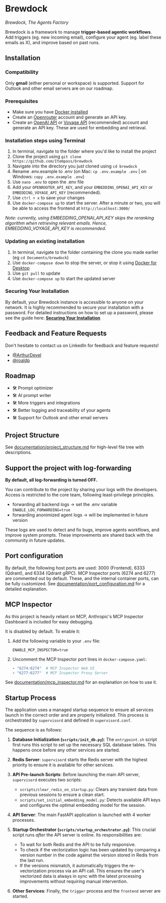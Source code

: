 # Brewdock
*Brewdock, The Agents Factory*

Brewdock is a framework to manage **trigger-based agentic workflows**. Add triggers (eg. new incoming email), configure your agent (eg. label these emails as X), and improve based on past runs.


## Installation
### Compatibility
Only **gmail** (either personal or workspace) is supported. Support for Outlook and other email servers are on our roadmap.

### Prerequisites
- Make sure you have [Docker installed](https://docs.docker.com/engine/install/)
- Create an [Openrouter](https://openrouter.ai/) account and generate an API key.
- Create an [OpenAI API](https://platform.openai.com/) or [Voyage API](https://www.voyageai.com/) (recommended) account and generate an API key. These are used for embedding and retrieval.

### Installation steps using Terminal
1. In terminal, navigate to the folder where you'd like to install the project
2. Clone the project using `git clone https://github.com/Itempass/brewdock`
3. Navigate into the directory you just cloned using `cd brewdock`
4. Rename .env.example to .env (on Mac: `cp .env.example .env` | on Windows: `copy .env.example .env`)
5. Use `nano .env` to open the .env file
6. Add your `OPENROUTER_API_KEY`, and your `EMBEDDING_OPENAI_API_KEY` or `EMBEDDING_VOYAGE_API_KEY` (recommended).
7. Use `ctrl + x` to save your changes
8. Use `docker-compose up` to start the server. After a minute or two, you will be able to access the frontend at `http://localhost:3000/`

*Note: currently, using EMBEDDING_OPENAI_API_KEY skips the reranking algorithm when retrieving relevant emails. Hence, EMBEDDING_VOYAGE_API_KEY is recommended.*

### Updating an existing installation
1. In terminal, navigate to the folder containing the clone you made earlier (eg `cd Documents/brewdock`)
2. Use `docker-compose down` to stop the server, or stop it using [Docker for Desktop](https://www.docker.com/products/docker-desktop/)
3. Use `git pull` to update
4. Use `docker-compose up` to start the updated server

### Securing Your Installation
By default, your Brewdock instance is accessible to anyone on your network. It is highly recommended to secure your installation with a password. For detailed instructions on how to set up a password, please see the guide here: [**Securing Your Installation**](documentation/set_passwords.md)

## Feedback and Feature Requests

Don't hesitate to contact us on LinkedIn for feedback and feature requests!

* [@ArthurDevel](https://www.linkedin.com/in/arthurstockman/)
* [@roaldp](https://www.linkedin.com/in/roaldparmentier/)

## Roadmap

* 🛠️ Prompt optimizer
* 🛠️ AI prompt writer
* 🛠️ More triggers and integrations
* 🛠️ Better logging and traceability of your agents
* 🛠️ Support for Outlook and other email servers

## Project Structure

See [documentation/project_structure.md](documentation/project_structure.md) for high-level file tree with descriptions.

## Support the project with log-forwarding
**By default, all log-forwarding is turned OFF.**

You can contribute to the project by sharing your logs with the developers. Access is restricted to the core team, following least-privilege principles. 

- forwarding all backend logs -> set the .env variable `ENABLE_LOG_FORWARDING=true`
- forwarding anonimized agent logs -> will be implemented in future version

These logs are used to detect and fix bugs, improve agents workflows, and improve system prompts. These improvements are shared back with the community in future updates. 

## Port configuration
By default, the following host ports are used: 3000 (Frontend), 6333 (Qdrant), and 6334 (Qdrant gRPC). MCP Inspector ports (6274 and 6277) are commented out by default. These, and the internal container ports, can be fully customized. See [documentation/port_configuration.md](documentation/port_configuration.md) for a detailed explanation.

## MCP Inspector

As this project is heavily reliant on MCP, Anthropic's MCP Inspector Dashboard is included for easy debugging.

It is disabled by default. To enable it:
1. Add the following variable to your `.env` file:
   ```
   ENABLE_MCP_INSPECTOR=true
   ```
2. Uncomment the MCP Inspector port lines in `docker-compose.yaml`:
   ```yaml
   - "6274:6274"  # MCP Inspector Web UI
   - "6277:6277"  # MCP Inspector Proxy Server
   ```

See [documentation/mcp_inspector.md](documentation/mcp_inspector.md) for an explanation on how to use it.

## Startup Process

The application uses a managed startup sequence to ensure all services launch in the correct order and are properly initialized. This process is orchestrated by `supervisord` and defined in `supervisord.conf`.

The sequence is as follows:

1.  **Database Initialization (`scripts/init_db.py`)**: The `entrypoint.sh` script first runs this script to set up the necessary SQL database tables. This happens once before any other services are started.

2.  **Redis Server**: `supervisord` starts the Redis server with the highest priority to ensure it is available for other services.

3.  **API Pre-launch Scripts**: Before launching the main API server, `supervisord` executes two scripts:
    *   `scripts/clear_redis_on_startup.py`: Clears any transient data from previous sessions to ensure a clean start.
    *   `scripts/set_initial_embedding_model.py`: Detects available API keys and configures the optimal embedding model for the session.

4.  **API Server**: The main FastAPI application is launched with 4 worker processes.

5.  **Startup Orchestrator (`scripts/startup_orchestrator.py`)**: This crucial script runs *after* the API server is online. Its responsibilities are:
    *   To wait for both Redis and the API to be fully responsive.
    *   To check if the vectorization logic has been updated by comparing a version number in the code against the version stored in Redis from the last run.
    *   If the versions mismatch, it automatically triggers the re-vectorization process via an API call. This ensures the user's vectorized data is always in sync with the latest processing improvements without requiring manual intervention.

6.  **Other Services**: Finally, the `trigger` process and the `frontend` server are started.


